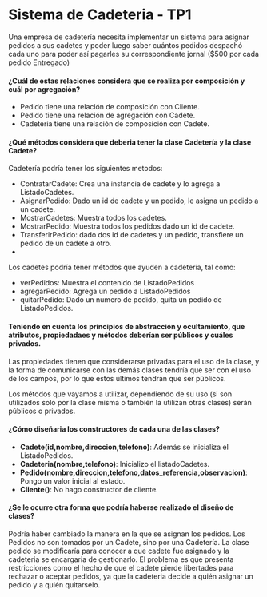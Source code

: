 # Sistema de Cadeteria - TP1

Una empresa de cadetería necesita implementar un sistema para asignar pedidos a sus 
cadetes y poder luego saber cuántos pedidos despachó cada uno para poder así pagarles su
correspondiente jornal ($500 por cada pedido Entregado)

#### ¿Cuál de estas relaciones considera que se realiza por composición y cuál por agregación?

- Pedido tiene una relación de composición con Cliente.
- Pedido tiene una relación de agregación con Cadete.
- Cadeteria tiene una relación de composición con Cadete.

#### ¿Qué métodos considera que deberia tener la clase Cadetería y la clase Cadete?

Cadetería podría tener los siguientes metodos:
- ContratarCadete: Crea una instancia de cadete y lo agrega a ListadoCadetes.
- AsignarPedido: Dado un id de cadete y un pedido, le asigna un pedido a un cadete.
- MostrarCadetes: Muestra todos los cadetes.
- MostrarPedido: Muestra todos los pedidos dado un id de cadete.
- TransferirPedido: dado dos id de cadetes y un pedido, transfiere un pedido de un cadete a otro.
- 
Los cadetes podría tener métodos que ayuden a cadetería, tal como:
- verPedidos: Muestra el contenido de ListadoPedidos
- agregarPedido: Agrega un pedido a ListadoPedidos
- quitarPedido: Dado un numero de pedido, quita un pedido de ListadoPedidos.

#### Teniendo en cuenta los principios de abstracción y ocultamiento, que atributos, propiedadaes y métodos deberían ser públicos y cuáles privados.

Las propiedades tienen que considerarse privadas para el uso de la clase, y la forma de comunicarse con las demás clases
tendría que ser con el uso de los campos, por lo que estos últimos tendrán que ser públicos. 

Los métodos que vayamos a utilizar, dependiendo de su uso (si son utilizados solo por la clase misma o también la utilizan otras clases) serán públicos o privados.

#### ¿Cómo diseñaria los constructores de cada una de las clases?

- **Cadete(id,nombre,direccion,telefono)**: Además se inicializa el ListadoPedidos.
- **Cadeteria(nombre,telefono)**: Inicializo el listadoCadetes.
- **Pedido(nombre,direccion,telefono,datos_referencia,observacion)**: Pongo un valor inicial al estado.
- **Cliente()**: No hago constructor de cliente.

#### ¿Se le ocurre otra forma que podría haberse realizado el diseño de clases?

Podría haber cambiado la manera en la que se asignan los pedidos. Los Pedidos no son tomados por un Cadete, sino por una Cadetería.
La clase pedido se modificaría para conocer a que cadete fue asignado y la cadeteria se encargaria de gestionarlo.
El problema es que presenta restricciones como el hecho de que el cadete pierde libertades para rechazar o aceptar pedidos, ya que la cadeteria decide a quién asignar un pedido
y a quién quitarselo.
